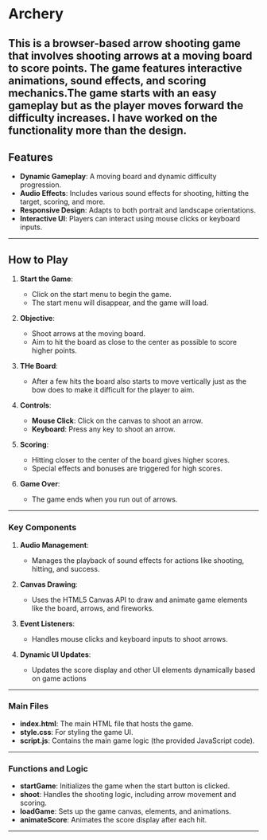 # Archery

This is a browser-based arrow shooting game that involves shooting arrows at a moving board to score points. The game features interactive animations, sound effects, and scoring mechanics.The game starts with an easy gameplay but as the player moves forward the difficulty increases. I have worked on the functionality more than the design.
---
## Features

- **Dynamic Gameplay**: A moving board and dynamic difficulty progression.
- **Audio Effects**: Includes various sound effects for shooting, hitting the target, scoring, and more.
- **Responsive Design**: Adapts to both portrait and landscape orientations.
- **Interactive UI**: Players can interact using mouse clicks or keyboard inputs.
---
## How to Play

1. **Start the Game**:
   - Click on the start menu to begin the game.
   - The start menu will disappear, and the game will load.

2. **Objective**:
   - Shoot arrows at the moving board.
   - Aim to hit the board as close to the center as possible to score higher points.

3. **THe Board**:
   - After a few hits the board also starts to move vertically just as the bow does to make it difficult for the player to aim.

4. **Controls**:
   - **Mouse Click**: Click on the canvas to shoot an arrow.
   - **Keyboard**: Press any key to shoot an arrow.

5. **Scoring**:
   - Hitting closer to the center of the board gives higher scores.
   - Special effects and bonuses are triggered for high scores.

6. **Game Over**:
   - The game ends when you run out of arrows.
---
### Key Components

1. **Audio Management**:
   - Manages the playback of sound effects for actions like shooting, hitting, and success.

2. **Canvas Drawing**:
   - Uses the HTML5 Canvas API to draw and animate game elements like the board, arrows, and fireworks.

3. **Event Listeners**:
   - Handles mouse clicks and keyboard inputs to shoot arrows.

4. **Dynamic UI Updates**:
   - Updates the score display and other UI elements dynamically based on game actions
---
### Main Files

- **index.html**: The main HTML file that hosts the game.
- **style.css**: For styling the game UI.
- **script.js**: Contains the main game logic (the provided JavaScript code).
---
### Functions and Logic

- **startGame**: Initializes the game when the start button is clicked.
- **shoot**: Handles the shooting logic, including arrow movement and scoring.
- **loadGame**: Sets up the game canvas, elements, and animations.
- **animateScore**: Animates the score display after each hit.
---
